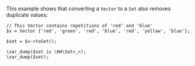 This example shows that converting a `Vector` to a `Set` also removes duplicate values:

```basic-usage.php
// This Vector contains repetitions of 'red' and 'blue'
$v = Vector {'red', 'green', 'red', 'blue', 'red', 'yellow', 'blue'};

$set = $v->toSet();

\var_dump($set is \HH\Set<_>);
\var_dump($set);
```
